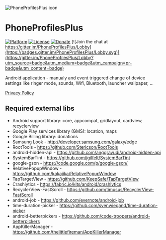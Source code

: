 ![PhoneProfilesPlus icon](/art/ic_launcher_README.png)  

PhoneProfilesPlus
=================

[![Platform](https://img.shields.io/badge/platform-android-green.svg)](http://developer.android.com/index.html)
[![License](https://img.shields.io/hexpm/l/plug.svg)](https://github.com/henrichg/PhoneProfilesPlus/blob/master/LICENSE)
[![Donate](https://img.shields.io/badge/Donate-PayPal-green.svg)](https://www.paypal.me/HenrichGron)
[![Join the chat at https://gitter.im/PhoneProfilesPlus/Lobby](https://badges.gitter.im/PhoneProfilesPlus/Lobby.svg)](https://gitter.im/PhoneProfilesPlus/Lobby?utm_source=badge&utm_medium=badge&utm_campaign=pr-badge&utm_content=badge)

Android application - manualy and event triggered change of device settings like ringer mode, sounds, Wifi, Bluetooth, launcher wallpaper, ...

[Privacy Policy](https://sites.google.com/site/phoneprofilesplus/home/privacy-policy)

Required external libs
----------------------

- Android support library: core, appcompat, gridlayout, cardview, recyclerview
- Google Play services library (GMS): location, maps
- Google Billing library: donations
- Samsung Look - http://developer.samsung.com/galaxy/edge
- RootTools - https://github.com/Stericson/RootTools
- android-hidden-api - https://github.com/anggrayudi/android-hidden-api 
- SystemBarTint - https://github.com/jgilfelt/SystemBarTint
- google-gson - https://code.google.com/p/google-gson/
- RelativePopupWindow - https://github.com/kakajika/RelativePopupWindow
- TapTargetView - https://github.com/KeepSafe/TapTargetView
- Crashlytics - https://fabric.io/kits/android/crashlytics
- RecyclerView-FastScroll - https://github.com/timusus/RecyclerView-FastScroll
- android-job - https://github.com/evernote/android-job
- time-duration-picker - https://github.com/svenwiegand/time-duration-picker
- android-betterpickers - https://github.com/code-troopers/android-betterpickers
- AppKillerManager - https://github.com/thelittlefireman/AppKillerManager
